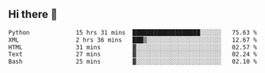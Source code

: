 ## Hi there 👋

<!--
**alihaqberdi/alihaqberdi** is a ✨ _special_ ✨ repository because its `README.md` (this file) appears on your GitHub profile.

Here are some ideas to get you started:

- 🔭 I’m currently working on ...
- 🌱 I’m currently learning ...
- 👯 I’m looking to collaborate on ...
- 🤔 I’m looking for help with ...
- 💬 Ask me about ...
- 📫 How to reach me: ...
- 😄 Pronouns: ...
- ⚡ Fun fact: ...
-->

<!--START_SECTION:waka-->

```txt
Python             15 hrs 31 mins  ███████████████████░░░░░░   75.63 %
XML                2 hrs 36 mins   ███▒░░░░░░░░░░░░░░░░░░░░░   12.67 %
HTML               31 mins         ▓░░░░░░░░░░░░░░░░░░░░░░░░   02.57 %
Text               27 mins         ▓░░░░░░░░░░░░░░░░░░░░░░░░   02.24 %
Bash               25 mins         ▓░░░░░░░░░░░░░░░░░░░░░░░░   02.10 %
```

<!--END_SECTION:waka-->
